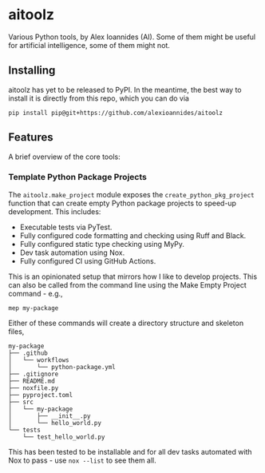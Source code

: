 # aitoolz

Various Python tools, by Alex Ioannides (AI). Some of them might be useful for artificial intelligence, some of them might not.

## Installing

aitoolz has yet to be released to PyPI. In the meantime, the best way to install it is directly from this repo, which you can do via

```text
pip install pip@git+https://github.com/alexioannides/aitoolz
```

## Features

A brief overview of the core tools:

### Template Python Package Projects

The `aitoolz.make_project` module exposes the `create_python_pkg_project` function that can create empty Python package projects to speed-up development. This includes:

- Executable tests via PyTest.
- Fully configured code formatting and checking using Ruff and Black.
- Fully configured static type checking using MyPy.
- Dev task automation using Nox.
- Fully configured CI using GitHub Actions.

This is an opinionated setup that mirrors how I like to develop projects. This can also be called from the command line using the Make Empty Project command - e.g.,

```text
mep my-package
```

Either of these commands will create a directory structure and skeleton files,

```text
my-package
├── .github
│   └── workflows
│       └── python-package.yml
├── .gitignore
├── README.md
├── noxfile.py
├── pyproject.toml
├── src
│   └── my-package
│       ├── __init__.py
│       └── hello_world.py
└── tests
    └── test_hello_world.py
```

This has been tested to be installable and for all dev tasks automated with Nox to pass - use `nox --list` to see them all.
